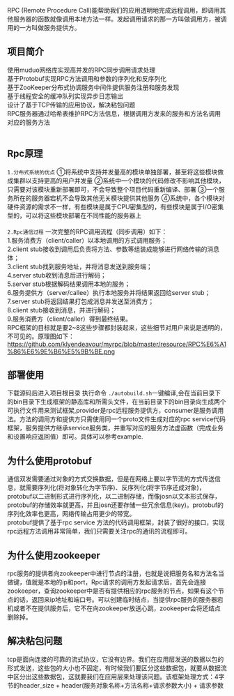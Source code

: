 
RPC (Remote Procedure Call)能帮助我们的应用透明地完成远程调用，即调用其他服务器的函数就像调用本地方法一样。发起调用请求的那一方叫做调用方，被调用的一方叫做服务提供方。
## 项目简介
使用muduo网络库实现高并发的RPC同步调用请求处理<br>
基于Protobuf实现RPC方法调用和参数的序列化和反序列化<br>
基于ZooKeeper分布式协调服务中间件提供服务注册和服务发现<br>
基于线程安全的缓冲队列实现异步日志输出<br>
设计了基于TCP传输的应用协议，解决粘包问题<br>
RPC服务器通过哈希表维护RPC方法信息，根据调用方发来的服务和方法名调用对应的服务方法<br><br>
## Rpc原理
`1.分布式系统的优点`
①将系统中支持并发量高的模块单独部署，甚至将这些模块做成集群以支持更高的用户并发量
②系统中一个模块的代码修改不影响其他模块，只需要对该模块重新部署即可，不会导致整个项目代码重新编译、部署
③一个服务所在的服务器宕机不会导致其他无关模块提供其他服务
④系统中，各个模块对硬件资源的需求不一样，有些模块是属于CPU密集型的，有些模块是属于I/O密集型的，可以将这些模块部署在不同性能的服务器上<br><br>
`2.Rpc通信过程`
一次完整的RPC调用流程（同步调用）如下：<br>
1.服务消费方（client/caller）以本地调用的方式调用服务；<br>
2.client stub接收到调用后负责将方法、参数等组装成能够进行网络传输的消息体；<br>
3.client stub找到服务地址，并将消息发送到服务端；<br>
4.server stub收到消息后进行解码；<br>
5.server stub根据解码结果调用本地的服务；<br>
6.服务提供方（server/callee）执行本地服务并将结果返回给server stub；<br>
7.server stub将返回结果打包成消息并发送至消费方；<br>
8.client stub接收到消息，并进行解码；<br>
9.服务消费方（client/caller）得到最终结果。<br>
RPC框架的目标就是要2~8这些步骤都封装起来，这些细节对用户来说是透明的，不可见的。原理图如下：<br> 
https://github.com/klyendeavour/myrpc/blob/master/resource/RPC%E6%A1%86%E6%9E%B6%E5%9B%BE.png <br>
## 部署使用
下载源码后进入项目根目录 执行命令 `./autobuild.sh`一键编译,会在当前目录下的bin目录下生成框架的静态库和所需头文件，在当前目录下的bin目录向生成两个可执行文件用来测试框架,provider是rpc远程服务提供方，consumer是服务调用法。方法的调用方和提供方只需使用同一个proto文件生成对应的rpc service代码框架，服务提供方继承service服务类，并重写对应的服务方法虚函数（完成业务和设置响应返回值）即可。具体可以参考example.

## 为什么使用protobuf
通信双发需要通过对象的方式交换数据，但是在网络上要以字节流的方式传送信息，就需要序列化(将对象转化为字节序)、反序列化(将字节序还成对象)，protobuf以二进制形式进行序列化，以二进制存储，而像josn以文本形式保存，protobuf的存储效率就更高，并且josn还要存储一些冗余信息(key)。protobuf的序列化效率也更高，网络传输占用更少的带宽。<br>
protobuf提供了基于rpc service 方法的代码调用框架，封装了很好的接口，实现rpc远程方法调用非常简单，我们只需要关注rpc的通讯的流程即可。

## 为什么使用zookeeper
rpc服务的提供者向zookeeper中进行节点的注册，也就是说把服务名和方法名当做键，值就是本地的ip和port，Rpc请求的调用方发起请求后，首先会连接zookeeper，查询zookeeper中是否有提供相应的rpc服务的节点，如果有这个节点的话，返回来ip地址和端口号。可以创建临时结点，当提供rpc服务的服务器宕机或者不在提供服务后，它不在向zookeeper放送心跳，zookeeper会将还结点删除掉。
## 解决粘包问题
tcp是面向连接的可靠的流式协议，它没有边界。我们在应用层发送的数据以包的形式发送，这些包的大小也不固定，有时候我们要区分这些数据包，就要从数据流中区分出这些数据包，这就要我们在应用层来处理该问题。该框架处理方式：4字节的header_size + header(服务对象名称+方法名称+请求参数大小) + 请求参数
